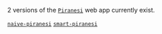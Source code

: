 2 versions of the [`Piranesi`]() web app currently exist.

[`naive-piranesi`](./naive-piranesi/)
[`smart-piranesi`](./smart-piranesi/)
